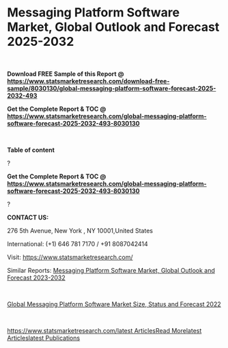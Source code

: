 <h1>Messaging Platform Software Market, Global Outlook and Forecast 2025-2032</h1><br/><p><strong>Download FREE Sample of this Report @ <a href="https://www.statsmarketresearch.com/download-free-sample/8030130/global-messaging-platform-software-forecast-2025-2032-493">https://www.statsmarketresearch.com/download-free-sample/8030130/global-messaging-platform-software-forecast-2025-2032-493</a></strong></p>
 
 
 
 <div><b>Get the Complete Report & TOC @ <a href="https://www.statsmarketresearch.com/global-messaging-platform-software-forecast-2025-2032-493-8030130">https://www.statsmarketresearch.com/global-messaging-platform-software-forecast-2025-2032-493-8030130</a></b></div>
 
 
 
 <p><br />
 
 <b>Table of content</b></p>
 
 
 
 <p>? </p>
 
 
 
 <div><b>Get the Complete Report & TOC @ <a href="https://www.statsmarketresearch.com/global-messaging-platform-software-forecast-2025-2032-493-8030130">https://www.statsmarketresearch.com/global-messaging-platform-software-forecast-2025-2032-493-8030130</a></b></div>
 
 
 
 <p>? </p>
 
 
 
 <p><b>CONTACT US:</b><br />
 
 276 5th Avenue, New York , NY 10001,United States<br />
 
 International: (+1) 646 781 7170 / +91 8087042414<br />
 
 Visit: <a href="https://www.statsmarketresearch.com/">https://www.statsmarketresearch.com/</a><br />
 
 Similar Reports: <a href="https://www.statsmarketresearch.com/global-messaging-platform-software-forecast-2025-2032-493-8030130">Messaging Platform Software Market, Global Outlook and Forecast 2023-2032</a><br />
 
 <br />
 
 <a href="https://www.statsmarketresearch.com/global-messaging-platform-software-forecast-2025-2032-493-8030130">Global Messaging Platform Software Market Size, Status and Forecast 2022</a><br />
 
 <br />
 
 <a href="https://gyeongbokgung.com">https://www.statsmarketresearch.com/</a><a href="https://hallyeomaritime.com">latest Articles</a><a href="https://jingwansa.com">Read More</a><a href="https://nguoiviet.jp/">latest Articles</a><a href="https://www.intelmarketresearch.com/">latest Publications</a></p>